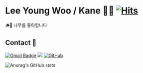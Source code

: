 # Lee Young Woo / Kane 🤚🏼 [![Hits](https://hits.seeyoufarm.com/api/count/incr/badge.svg?url=https%3A%2F%2Fgithub.com%2Fkane-young&count_bg=%2379C83D&title_bg=%23555555&icon=&icon_color=%23E7E7E7&title=hits&edge_flat=false)](https://hits.seeyoufarm.com)

🪵🌲 나무를 좋아합니다

## Contact 📮

 [![Gmail Badge](https://img.shields.io/badge/Gmail-d14836?style=flat-square&logo=Gmail&logoColor=white&link=mailto:lyw2100@gmail.com)](mailto:lyw2100@gmail.com) <a href="https://velog.io/@leeyoungwoozz" target="_blank"><img src="https://img.shields.io/badge/Velog-20c997?style=flat-square&logo=Vimeo&logoColor=white"/></a>
[![GitHub](https://img.shields.io/badge/GitHub-000000?style=for-the-badge&logoColor=white&logo=github)](https://github.com/kane-young/)

![Anurag's GitHub stats](https://github-readme-stats.vercel.app/api?username=kane-young&show_icons=true&theme=radical)

